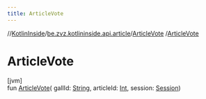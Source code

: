 ```yaml
---
title: ArticleVote
---
```

//[KotlinInside](../../../index.html)/[be.zvz.kotlininside.api.article](../index.html)/[ArticleVote](index.html)
/[ArticleVote](-article-vote.html)

# ArticleVote

[jvm]\
fun [ArticleVote](-article-vote.html)(
gallId: [String](https://kotlinlang.org/api/latest/jvm/stdlib/kotlin/-string/index.html),
articleId: [Int](https://kotlinlang.org/api/latest/jvm/stdlib/kotlin/-int/index.html),
session: [Session](../../be.zvz.kotlininside.session/-session/index.html))




